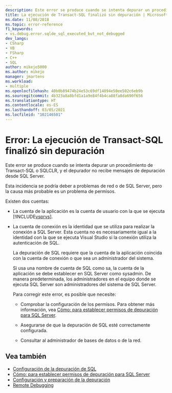 ```yaml
---
description: Este error se produce cuando se intenta depurar un procedimiento de Transact-SQL o SQLCLR, y el depurador no recibe mensajes de depuración desde SQL Server.
title: La ejecución de Transact-SQL finalizó sin depuración | Microsoft Docs
ms.date: 11/08/2018
ms.topic: error-reference
f1_keywords:
- vs.debug.error.sqlde_sql_executed_but_not_debugged
dev_langs:
- CSharp
- VB
- FSharp
- C++
- SQL
author: mikejo5000
ms.author: mikejo
manager: jmartens
ms.workload:
- multiple
ms.openlocfilehash: 40b0b89474b24e53c69df14894e50ee502c6eb9b
ms.sourcegitcommit: 4b323a8a8bfd1a1a9e84f4b4ca88fa8da690f656
ms.translationtype: HT
ms.contentlocale: es-ES
ms.lasthandoff: 03/05/2021
ms.locfileid: "102146501"
---
```

# <a name="error-transact-sql-execution-ended-without-debugging"></a>Error: La ejecución de Transact-SQL finalizó sin depuración

Este error se produce cuando se intenta depurar un procedimiento de Transact-SQL o SQLCLR, y el depurador no recibe mensajes de depuración desde SQL Server.

Esta incidencia se podría deber a problemas de red o de SQL Server, pero la causa más probable es un problema de permisos.

Existen dos cuentas:

- La cuenta de la aplicación es la cuenta de usuario con la que se ejecuta [!INCLUDE[vsprvs](../code-quality/includes/vsprvs_md.md)].

- La cuenta de conexión es la identidad que se utiliza para realizar la conexión a SQL Server. Esta cuenta no es necesariamente igual a la identidad con la que se ejecuta Visual Studio si la conexión utiliza la autenticación de SQL.

  La depuración de SQL requiere que la cuenta de la aplicación coincida con la cuenta de conexión o que sea un administrador del sistema.

  Si usa una nombre de cuenta de SQL como sa, la cuenta de la aplicación se debe establecer en SQL Server como sysadmin. De manera predeterminada, los administradores en el equipo donde se ejecuta SQL Server son administradores del sistema de SQL Server.

  Para corregir este error, es posible que necesite:

  - Comprobar la configuración de los permisos. Para obtener más información, vea [Cómo: para establecer permisos de depuración para SQL Server](/previous-versions/w1bhybwz(v=vs.100)).

  - Asegurarse de que la depuración de SQL esté correctamente configurada.

  - Consultar al administrador de bases de datos o de la red.

## <a name="see-also"></a>Vea también

- [Configuración de la depuración de SQL](/previous-versions/visualstudio/visual-studio-2010/s4sszxst(v=vs.100))
- [Cómo: para establecer permisos de depuración para SQL Server](/previous-versions/w1bhybwz(v=vs.100))
- [Configuración y preparación de la depuración](../debugger/debugger-settings-and-preparation.md)
- [Remote Debugging](../debugger/remote-debugging.md)
